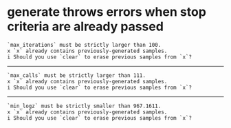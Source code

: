# generate throws errors when stop criteria are already passed

    `max_iterations` must be strictly larger than 100.
    x `x` already contains previously-generated samples.
    i Should you use `clear` to erase previous samples from `x`?

---

    `max_calls` must be strictly larger than 111.
    x `x` already contains previously-generated samples.
    i Should you use `clear` to erase previous samples from `x`?

---

    `min_logz` must be strictly smaller than 967.1611.
    x `x` already contains previously-generated samples.
    i Should you use `clear` to erase previous samples from `x`?


